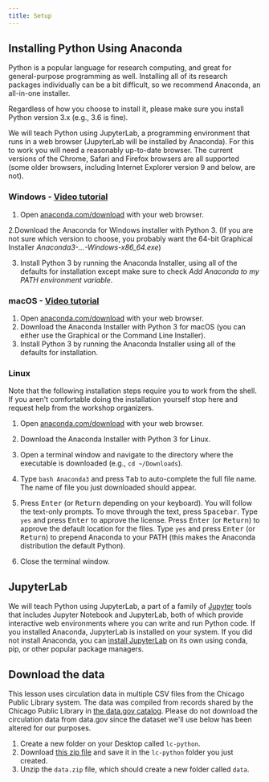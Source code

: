 ```yaml
---
title: Setup
---
```


## Installing Python Using Anaconda
Python is a popular language for research computing, and great for general-purpose programming as well. Installing all of its research packages individually can be a bit difficult, so we recommend Anaconda, an all-in-one installer.

Regardless of how you choose to install it, please make sure you install Python version 3.x (e.g., 3.6 is fine).

We will teach Python using JupyterLab, a programming environment that runs in a web browser (JupyterLab will be installed by Anaconda). For this to work you will need a reasonably up-to-date browser. The current versions of the Chrome, Safari and Firefox browsers are all supported (some older browsers, including Internet Explorer version 9 and below, are not).

### Windows - [Video tutorial][video-windows]
1. Open [anaconda.com/download][anaconda-dl]
  with your web browser.

2.Download the Anaconda for Windows installer with Python 3. (If you are not sure which version to choose, you probably want the 64-bit Graphical Installer *Anaconda3-...-Windows-x86_64.exe*)

3. Install Python 3 by running the Anaconda Installer, using all of the defaults for installation except make sure to check *Add Anaconda to my PATH environment variable*.

### macOS - [Video tutorial][video-mac]
1. Open [anaconda.com/download][anaconda-dl]
  with your web browser.
2. Download the Anaconda Installer with Python 3 for macOS (you can either use the Graphical or the Command Line Installer).
3. Install Python 3 by running the Anaconda Installer using all of the defaults for installation.

### Linux
Note that the following installation steps require you to work from the shell.
If you aren't comfortable doing the installation yourself stop here and request help from the workshop organizers.

1. Open [anaconda.com/download][anaconda-dl] with your web browser.

2. Download the Anaconda Installer with Python 3 for Linux.

3. Open a terminal window and navigate to the directory where the executable is downloaded (e.g., `cd ~/Downloads`).

4. Type `bash Anaconda3` and press <kbd>Tab</kbd> to auto-complete the full file name. The name of file you just downloaded should appear.

5. Press <kbd>Enter</kbd> (or <kbd>Return</kbd> depending on your keyboard). You will follow the text-only prompts. To move through the text, press <kbd>Spacebar</kbd>. Type `yes` and press <kbd>Enter</kbd> to approve the license. Press <kbd>Enter</kbd> (or <kbd>Return</kbd>) to approve the default location for the files. Type `yes` and press <kbd>Enter</kbd> (or <kbd>Return</kbd>) to prepend Anaconda to your PATH (this makes the Anaconda distribution the default Python).

6. Close the terminal window.

## JupyterLab
We will teach Python using JupyterLab, a part of a family of [Jupyter][jupyter] tools that includes Jupyter Notebook and JupyterLab, both of which provide interactive web environments where you can write and run Python code. If you installed Anaconda, JupyterLab is installed on your system. If you did not install Anaconda, you can [install JupyterLab][jupyter-install] on its own using conda, pip, or other popular package managers.

## Download the data
This lesson uses circulation data in multiple CSV files from the Chicago Public Library system. The data was compiled from records shared by the Chicago Public Library in [the data.gov catalog](https://catalog.data.gov/dataset/?q=chicago+%22circulation+by+location%22). Please do not download the circulation data from data.gov since the dataset we'll use below has been altered for our purposes.

1. Create a new folder on your Desktop called ```lc-python```.
2. Download [this zip file][dataset] and save it in the ```lc-python``` folder you just created. 
3. Unzip the ```data.zip``` file, which should create a new folder called ```data```.

[python]: https://python.org
[anaconda]: https://www.anaconda.com/distribution
[video-windows]: https://www.youtube.com/watch?v=xxQ0mzZ8UvA
[anaconda-dl]: https://www.anaconda.com/download/
[video-mac]: https://www.youtube.com/watch?v=TcSAln46u9U
[jupyter]: https://docs.jupyter.org/en/latest/
[jupyter-install]: https://jupyterlab.readthedocs.io/en/stable/getting_started/installation.html
[dataset]: episodes/files/data.zip
